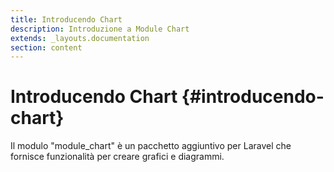 ```yaml
---
title: Introducendo Chart
description: Introduzione a Module Chart
extends: _layouts.documentation
section: content
---
```


# Introducendo Chart {#introducendo-chart}


Il modulo "module_chart" è un pacchetto aggiuntivo per Laravel che fornisce funzionalità per creare grafici e diagrammi.


